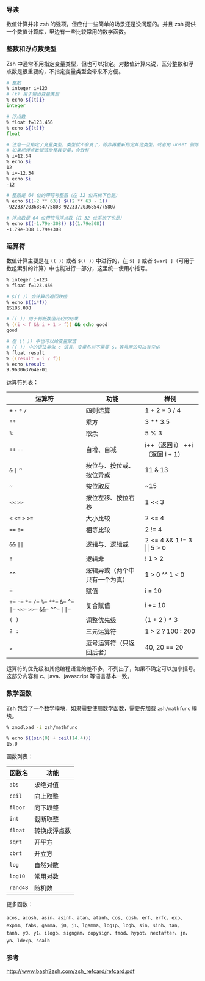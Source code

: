 ### 导读

数值计算并非 zsh 的强项，但应付一些简单的场景还是没问题的。并且 zsh 提供一个数值计算库，里边有一些比较常用的数学函数。

### 整数和浮点数类型

Zsh 中通常不用指定变量类型，但也可以指定。对数值计算来说，区分整数和浮点数是很重要的，不指定变量类型会带来不方便。

```zsh
# 整数
% integer i=123
# (t) 用于输出变量类型
% echo ${(t)i}
integer

# 浮点数
% float f=123.456
% echo ${(t)f}
float

# 注意一旦指定了变量类型，类型就不会变了，除非再重新指定其他类型，或者用 unset 删除掉
# 如果把浮点数赋值给整数变量，会取整
% i=12.34
% echo $i
12
% i=-12.34
% echo $i
-12

# 整数是 64 位的带符号整数（在 32 位系统下也是）
% echo $((-2 ** 63)) $((2 ** 63 - 1))
-9223372036854775808 9223372036854775807

# 浮点数是 64 位带符号浮点数（在 32 位系统下也是）
% echo $((-1.79e-308)) $((1.79e308))
-1.79e-308 1.79e+308
```

### 运算符

数值计算主要是在 `(( ))` 或者 `$(( ))` 中进行的，在 `$[ ]` 或者 `$var[ ]`（可用于数组索引的计算）中也能进行一部分，这里统一使用小括号。

```zsh
% integer i=123
% float f=123.456

# $(( )) 会计算后返回数值
% echo $((i*f))
15185.088

# (( )) 用于判断数值比较的结果
% ((i < f && i + 1 > f)) && echo good
good

# 在 (( )) 中也可以给变量赋值
# (( )) 中的语法类似 c 语言，变量名前不需要 $，等号两边可以有空格
% float result
% ((result = i / f))
% echo $result
9.963063764e-01
```

运算符列表：

| 运算符                                                                     | 功能                           | 样例                            |
| -------------------------------------------------------------------------- | ------------------------------ | ------------------------------- |
| `+` `-` `*` `/`                                                            | 四则运算                       | 1 + 2 \* 3 / 4                  |
| `**`                                                                       | 乘方                           | 3 \*\* 3.5                      |
| `%`                                                                        | 取余                           | 5 % 3                           |
| `++` `--`                                                                  | 自增、自减                     | i++（返回 i） ++i（返回 i + 1） |
| `&` `\|` `^`                                                                | 按位与、按位或、按位异或       | 11 & 13                         |
| `~`                                                                        | 按位取反                       | ~15                             |
| `<<` `>>`                                                                  | 按位左移、按位右移             | 1 << 3                          |
| `<` `<=` `>` `>=`                                                          | 大小比较                       | 2 <= 4                          |
| `==` `!=`                                                                  | 相等比较                       | 2 != 4                          |
| `&&` `\|\|`                                                                | 逻辑与、逻辑或                 | 2 <= 4 && 1 != 3 \|\| 5 > 0     |
| `!`                                                                        | 逻辑非                         | ! 1 > 2                         |
| `^^`                                                                       | 逻辑异或（两个中只有一个为真） | 1 > 0 ^^ 1 < 0                  |
| `=`                                                                        | 赋值                           | i = 10                          |
| `+=` `-=` `*=` `/=` `%=` `**=` `&=` `^=` `\|=` `<<=` `>>=` `&&=` `^^=` `\|\|=` | 复合赋值                       | i += 10                         |
| `( )`                                                                      | 调整优先级                     | (1 + 2 ) \* 3                   |
| `? :`                                                                      | 三元运算符                     | 1 > 2 ? 100 : 200               |
| `,`                                                                        | 逗号运算符（只返回后者）       | 40, 20 == 20                    |

运算符的优先级和其他编程语言的差不多，不列出了，如果不确定可以加小括号。这部分内容和 c、java、javascript 等语言基本一致。

### 数学函数

Zsh 包含了一个数学模块，如果需要使用数学函数，需要先加载 `zsh/mathfunc` 模块。

```zsh
% zmodload -i zsh/mathfunc

% echo $((sin(0) + ceil(14.4)))
15.0
```

函数列表：

| 函数名   | 功能         |
| -------- | ------------ |
| `abs`    | 求绝对值     |
| `ceil`   | 向上取整     |
| `floor`  | 向下取整     |
| `int`    | 截断取整     |
| `float`  | 转换成浮点数 |
| `sqrt`   | 开平方       |
| `cbrt`   | 开立方       |
| `log`    | 自然对数     |
| `log10`  | 常用对数     |
| `rand48` | 随机数       |

更多函数：

`acos`、`acosh`、`asin`、`asinh`、`atan`、`atanh`、`cos`、`cosh`、`erf`、`erfc`、`exp`、 `expm1`、`fabs`、`gamma`、`j0`、`j1`、`lgamma`、`log1p`、`logb`、`sin`、`sinh`、`tan`、 `tanh`、`y0`、`y1`、`ilogb`、`signgam`、`copysign`、`fmod`、`hypot`、`nextafter`、`jn`、 `yn`、`ldexp`、`scalb`

### 参考

http://www.bash2zsh.com/zsh_refcard/refcard.pdf

